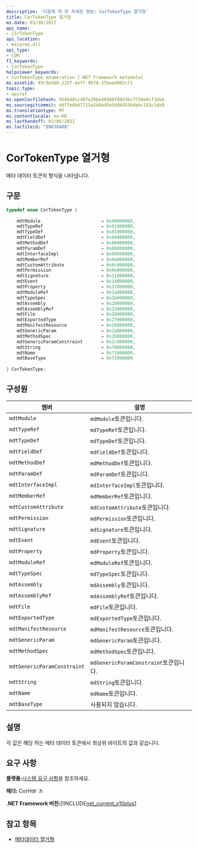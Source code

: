 ```yaml
---
description: '다음에 대 한 자세한 정보: CorTokenType 열거형'
title: CorTokenType 열거형
ms.date: 03/30/2017
api_name:
- CorTokenType
api_location:
- mscoree.dll
api_type:
- COM
f1_keywords:
- CorTokenType
helpviewer_keywords:
- CorTokenType enumeration [.NET Framework metadata]
ms.assetid: 93c9a369-225f-4eff-9b78-3fbee4902cf1
topic_type:
- apiref
ms.openlocfilehash: 954bddccd8fe20be46080f8843bcf754e0cf1bbb
ms.sourcegitcommit: ddf7edb67715a5b9a45e3dd44536dabc153c1de0
ms.translationtype: MT
ms.contentlocale: ko-KR
ms.lasthandoff: 02/06/2021
ms.locfileid: "99678408"
---
```

# <a name="cortokentype-enumeration"></a>CorTokenType 열거형

메타 데이터 토큰의 형식을 나타냅니다.  
  
## <a name="syntax"></a>구문  
  
```cpp  
typedef enum CorTokenType {  
  
    mdtModule                       = 0x00000000,  
    mdtTypeRef                      = 0x01000000,  
    mdtTypeDef                      = 0x02000000,  
    mdtFieldDef                     = 0x04000000,  
    mdtMethodDef                    = 0x06000000,  
    mdtParamDef                     = 0x08000000,  
    mdtInterfaceImpl                = 0x09000000,  
    mdtMemberRef                    = 0x0a000000,  
    mdtCustomAttribute              = 0x0c000000,  
    mdtPermission                   = 0x0e000000,  
    mdtSignature                    = 0x11000000,  
    mdtEvent                        = 0x14000000,  
    mdtProperty                     = 0x17000000,  
    mdtModuleRef                    = 0x1a000000,  
    mdtTypeSpec                     = 0x1b000000,  
    mdtAssembly                     = 0x20000000,  
    mdtAssemblyRef                  = 0x23000000,  
    mdtFile                         = 0x26000000,  
    mdtExportedType                 = 0x27000000,  
    mdtManifestResource             = 0x28000000,  
    mdtGenericParam                 = 0x2a000000,  
    mdtMethodSpec                   = 0x2b000000,  
    mdtGenericParamConstraint       = 0x2c000000,  
    mdtString                       = 0x70000000,  
    mdtName                         = 0x71000000,  
    mdtBaseType                     = 0x72000000  
  
} CorTokenType;  
```  
  
## <a name="members"></a>구성원  
  
|멤버|설명|  
|------------|-----------------|  
|`mdtModule`|`mdModule`토큰입니다.|  
|`mdtTypeRef`|`mdTypeRef`토큰입니다.|  
|`mdtTypeDef`|`mdTypeDef`토큰입니다.|  
|`mdtFieldDef`|`mdFieldDef`토큰입니다.|  
|`mdtMethodDef`|`mdMethodDef`토큰입니다.|  
|`mdtParamDef`|`mdParamDef`토큰입니다.|  
|`mdtInterfaceImpl`|`mdInterfaceImpl`토큰입니다.|  
|`mdtMemberRef`|`mdMemberRef`토큰입니다.|  
|`mdtCustomAttribute`|`mdCustomAttribute`토큰입니다.|  
|`mdtPermission`|`mdPermission`토큰입니다.|  
|`mdtSignature`|`mdSignature`토큰입니다.|  
|`mdtEvent`|`mdEvent`토큰입니다.|  
|`mdtProperty`|`mdProperty`토큰입니다.|  
|`mdtModuleRef`|`mdModuleRef`토큰입니다.|  
|`mdtTypeSpec`|`mdTypeSpec`토큰입니다.|  
|`mdtAssembly`|`mdAssembly`토큰입니다.|  
|`mdtAssemblyRef`|`mdAssemblyRef`토큰입니다.|  
|`mdtFile`|`mdFile`토큰입니다.|  
|`mdtExportedType`|`mdExportedType`토큰입니다.|  
|`mdtManifestResource`|`mdManifestResource`토큰입니다.|  
|`mdtGenericParam`|`mdGenericParam`토큰입니다.|  
|`mdtMethodSpec`|`mdMethodSpec`토큰입니다.|  
|`mdtGenericParamConstraint`|`mdGenericParamConstraint`토큰입니다.|  
|`mdtString`|`mdString`토큰입니다.|  
|`mdtName`|`mdName`토큰입니다.|  
|`mdtBaseType`|사용되지 않습니다.|  
  
## <a name="remarks"></a>설명  

 각 값은 해당 하는 메타 데이터 토큰에서 최상위 바이트의 값과 같습니다.  
  
## <a name="requirements"></a>요구 사항  

 **플랫폼:**[시스템 요구 사항](../../get-started/system-requirements.md)을 참조하세요.  
  
 **헤더:** CorHdr .h  
  
 **.NET Framework 버전:**[!INCLUDE[net_current_v10plus](../../../../includes/net-current-v10plus-md.md)]  
  
## <a name="see-also"></a>참고 항목

- [메타데이터 열거형](metadata-enumerations.md)
